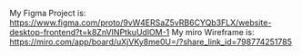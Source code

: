 My Figma Project is: https://www.figma.com/proto/9vW4ERSaZ5vRB6CYQb3FLX/website-desktop-frontend?t=k8ZnVINPtkuUdlOM-1
My miro Wireframe is: https://miro.com/app/board/uXjVKy8me0U=/?share_link_id=798774251785
